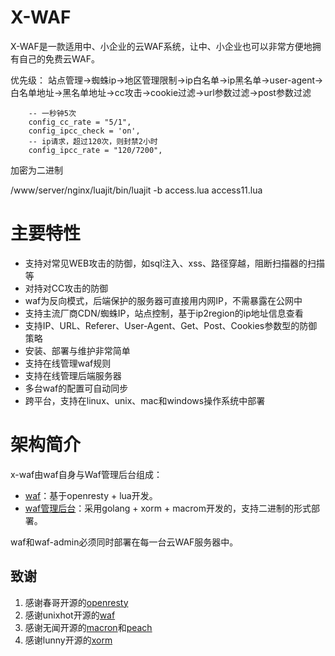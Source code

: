 # X-WAF

X-WAF是一款适用中、小企业的云WAF系统，让中、小企业也可以非常方便地拥有自己的免费云WAF。

优先级： 站点管理->蜘蛛ip->地区管理限制->ip白名单->ip黑名单->user-agent->白名单地址->黑名单地址->cc攻击->cookie过滤->url参数过滤->post参数过滤

```
    -- 一秒钟5次
    config_cc_rate = "5/1",
    config_ipcc_check = 'on',
    -- ip请求，超过120次，则封禁2小时
    config_ipcc_rate = "120/7200",
```

加密为二进制

/www/server/nginx/luajit/bin/luajit -b access.lua access11.lua


# 主要特性

- 支持对常见WEB攻击的防御，如sql注入、xss、路径穿越，阻断扫描器的扫描等
- 对持对CC攻击的防御
- waf为反向模式，后端保护的服务器可直接用内网IP，不需暴露在公网中
- 支持主流厂商CDN/蜘蛛IP，站点控制，基于ip2region的ip地址信息查看
- 支持IP、URL、Referer、User-Agent、Get、Post、Cookies参数型的防御策略
- 安装、部署与维护非常简单
- 支持在线管理waf规则
- 支持在线管理后端服务器
- 多台waf的配置可自动同步
- 跨平台，支持在linux、unix、mac和windows操作系统中部署

# 架构简介
x-waf由waf自身与Waf管理后台组成：

- [waf](https://github.com/xsec-lab/x-waf)：基于openresty + lua开发。
- [waf管理后台](https://github.com/xsec-lab/x-waf-admin)：采用golang + xorm + macrom开发的，支持二进制的形式部署。

waf和waf-admin必须同时部署在每一台云WAF服务器中。


## 致谢

1. 感谢春哥开源的[openresty](https://openresty.org)
1. 感谢unixhot开源的[waf](https://github.com/unixhot/waf)
1. 感谢无闻开源的[macron](https://go-macaron.com/)和[peach](https://peachdocs.org/)
1. 感谢lunny开源的[xorm](https://github.com/go-xorm/xorm)
